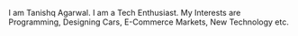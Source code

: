 I am Tanishq Agarwal. I am a Tech Enthusiast. My Interests are Programming, Designing Cars, E-Commerce Markets, New Technology etc.

